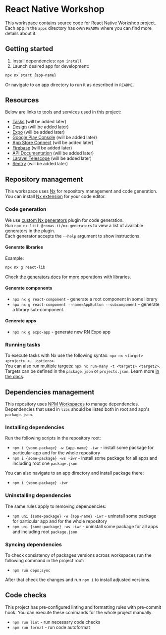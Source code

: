 # React Native Workshop

This workspace contains source code for React Native Workshop project.
Each app in the `apps` directory has own `README` where you can find more details about it.

## Getting started

1. Install dependencies: `npm install`
1. Launch desired app for development:

```sh
npx nx start {app-name}
```

Or navigate to an app directory to run it as described in `README`.

## Resources

Below are links to tools and services used in this project:

- [Tasks]() (will be added later)
- [Design]() (will be added later)
- [Expo]() (will be added later)
- [Google Play Console]() (will be added later)
- [App Store Connect]() (will be added later)
- [Firebase]() (will be added later)
- [API Documentation]() (will be added later)
- [Laravel Telescope]() (will be added later)
- [Sentry]() (will be added later)

## Repository management

This workspace uses [Nx](https://nx.dev/getting-started/intro) for repository management and code generation.
You can install [Nx extension](https://nx.dev/getting-started/editor-setup) for your code editor.

### Code generation

We use [custom Nx generators](https://github.com/RonasIT/nx-generators) plugin for code generation.\
Run `npx nx list @ronas-it/nx-generators` to view a list of available generators in the plugin.\
Each generator accepts the `--help` argument to show instructions.

#### Generate libraries

Example:

```sh
npx nx g react-lib
```

Check [the generators docs](https://github.com/RonasIT/nx-generators/blob/main/README.md#generators-overview) for more operations with libraries.

#### Generate components

- `npx nx g react-component` - generate a root component in some library
- `npx nx g react-component --name=AppButton --subcomponent` - generate a library sub-component.

#### Generate apps

- `npx nx g expo-app` - generate new RN Expo app

### Running tasks

To execute tasks with Nx use the following syntax: `npx nx <target> <project> <...options>`.\
You can also run multiple targets: `npx nx run-many -t <target1> <target2>`.\
Targets can be defined in the `package.json` or `projects.json`. Learn more [in the docs](https://nx.dev/features/run-tasks).

## Dependencies management

This repository uses [NPM Workspaces](https://docs.npmjs.com/cli/using-npm/workspaces) to manage dependencies.
Dependencies that used in `libs` should be listed both in root and app's `package.json`.

### Installing dependencies

Run the following scripts in the repository root:

- `npm i {some-package} -w {app-name} -iwr` - install some package for particular app and for the whole repository
- `npm i {some-package} -ws -iwr` - install some package for all apps and including root one `package.json`

You can also navigate to an app directory and install package there:

- `npm i {some-package} -iwr`

### Uninstalling dependencies

The same rules apply to removing dependencies:

- `npm uni {some-package} -w {app-name} -iwr` - uninstall some package for particular app and for the whole repository
- `npm uni {some-package} -ws -iwr` - uninstall some package for all apps and including root `package.json`

### Syncing dependencies

To check consistency of packages versions across workspaces run the following command in the project root:

- `npm run deps:sync`

After that check the changes and run `npm i` to install adjusted versions.

## Code checks

This project has pre-configured linting and formatting rules with pre-commit hook.
You can execute these commands for the whole project manually:

- `npm run lint` - run necessary code checks
- `npm run format` - run code autoformat
